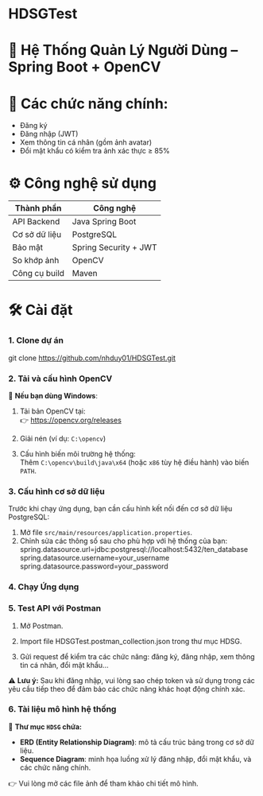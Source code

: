 
# HDSGTest

# 📸 Hệ Thống Quản Lý Người Dùng – Spring Boot + OpenCV

# 🚀 Các chức năng chính:

- Đăng ký
- Đăng nhập (JWT)
- Xem thông tin cá nhân (gồm ảnh avatar)
- Đổi mật khẩu có kiểm tra ảnh xác thực ≥ 85%

# ⚙️ Công nghệ sử dụng

| Thành phần        | Công nghệ                 |
| ----------------- | ------------------------- |
| API Backend       | Java Spring Boot          |
| Cơ sở dữ liệu     | PostgreSQL                |
| Bảo mật           | Spring Security + JWT     |
| So khớp ảnh       | OpenCV                    |
| Công cụ build     | Maven                     |



# 🛠️ Cài đặt

### 1. Clone dự án
git clone https://github.com/nhduy01/HDSGTest.git

### 2. Tải và cấu hình OpenCV

🔹 **Nếu bạn dùng Windows**:

1. Tải bản OpenCV tại:  
   👉 https://opencv.org/releases

2. Giải nén (ví dụ: `C:\opencv`)

3. Cấu hình biến môi trường hệ thống:  
   Thêm `C:\opencv\build\java\x64` (hoặc `x86` tùy hệ điều hành) vào biến `PATH`.
### 3. Cấu hình cơ sở dữ liệu

Trước khi chạy ứng dụng, bạn cần cấu hình kết nối đến cơ sở dữ liệu PostgreSQL:

1. Mở file `src/main/resources/application.properties`.
2. Chỉnh sửa các thông số sau cho phù hợp với hệ thống của bạn:
spring.datasource.url=jdbc:postgresql://localhost:5432/ten_database
spring.datasource.username=your_username
spring.datasource.password=your_password
### 4. Chạy Ứng dụng

### 5. Test API với Postman
1. Mở Postman.

2. Import file HDSGTest.postman_collection.json trong thư mục HDSG.

3. Gửi request để kiểm tra các chức năng: đăng ký, đăng nhập, xem thông tin cá nhân, đổi mật khẩu...

⚠️ **Lưu ý:** Sau khi đăng nhập, vui lòng sao chép token và sử dụng trong các yêu cầu tiếp theo để đảm bảo các chức năng khác hoạt động chính xác.

### 6. Tài liệu mô hình hệ thống

📁 **Thư mục `HDSG` chứa:**
- **ERD (Entity Relationship Diagram)**: mô tả cấu trúc bảng trong cơ sở dữ liệu.
- **Sequence Diagram**: minh họa luồng xử lý đăng nhập, đổi mật khẩu, và các chức năng chính.

👉 Vui lòng mở các file ảnh để tham khảo chi tiết mô hình.

